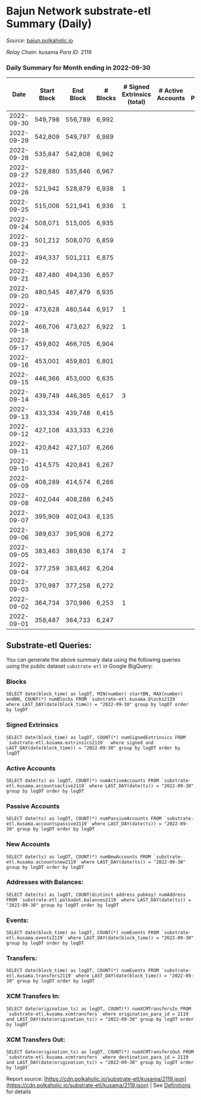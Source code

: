 # Bajun Network substrate-etl Summary (Daily)

_Source_: [bajun.polkaholic.io](https://bajun.polkaholic.io)

*Relay Chain*: kusama
*Para ID*: 2119



### Daily Summary for Month ending in 2022-09-30


| Date | Start Block | End Block | # Blocks | # Signed Extrinsics (total) | # Active Accounts | # Passive | # New | # Addresses with Balances | # Events | # Transfers | # XCM Transfers In | # XCM Transfers Out | Issues | 
| ---- | ----------- | --------- | -------- | --------------------------- | ----------------- | --------- | ----- | ------------------------- | -------- | ----------- | ------------------ | ------------------- | ------ |
| 2022-09-30 | 549,798 | 556,789 | 6,992 |  |  |  |  | 11 | 13,991 |   |   |   |  |
| 2022-09-29 | 542,809 | 549,797 | 6,989 |  |  |  |  |  | 13,982 |   |   |   |  |
| 2022-09-28 | 535,847 | 542,808 | 6,962 |  |  |  |  |  | 13,928 |   |   |   |  |
| 2022-09-27 | 528,880 | 535,846 | 6,967 |  |  |  |  |  | 13,938 |   |   |   |  |
| 2022-09-26 | 521,942 | 528,879 | 6,938 | 1 |  |  |  |  | 13,887 | 1  |   |   |  |
| 2022-09-25 | 515,006 | 521,941 | 6,936 | 1 |  |  |  |  | 13,882 | 1  |   |   |  |
| 2022-09-24 | 508,071 | 515,005 | 6,935 |  |  |  |  |  | 13,874 |   |   |   |  |
| 2022-09-23 | 501,212 | 508,070 | 6,859 |  |  |  |  |  | 13,725 |   |   |   |  |
| 2022-09-22 | 494,337 | 501,211 | 6,875 |  |  |  |  |  | 13,754 |   |   |   |  |
| 2022-09-21 | 487,480 | 494,336 | 6,857 |  |  |  |  |  | 13,718 |   |   |   |  |
| 2022-09-20 | 480,545 | 487,479 | 6,935 |  |  |  |  |  | 13,874 |   |   |   |  |
| 2022-09-19 | 473,628 | 480,544 | 6,917 | 1 |  |  |  |  | 13,842 | 1  |   |   |  |
| 2022-09-18 | 466,706 | 473,627 | 6,922 | 1 |  |  |  |  | 13,855 | 1  |   |   |  |
| 2022-09-17 | 459,802 | 466,705 | 6,904 |  |  |  |  |  | 13,812 |   |   |   |  |
| 2022-09-16 | 453,001 | 459,801 | 6,801 |  |  |  |  |  | 13,609 |   |   |   |  |
| 2022-09-15 | 446,366 | 453,000 | 6,635 |  |  |  |  |  | 13,274 |   |   |   |  |
| 2022-09-14 | 439,749 | 446,365 | 6,617 | 3 |  |  |  |  | 13,250 |   |   |   |  |
| 2022-09-13 | 433,334 | 439,748 | 6,415 |  |  |  |  |  | 12,834 |   |   |   |  |
| 2022-09-12 | 427,108 | 433,333 | 6,226 |  |  |  |  |  | 12,455 |   |   |   |  |
| 2022-09-11 | 420,842 | 427,107 | 6,266 |  |  |  |  |  | 12,536 |   |   |   |  |
| 2022-09-10 | 414,575 | 420,841 | 6,267 |  |  |  |  |  | 12,537 |   |   |   |  |
| 2022-09-09 | 408,289 | 414,574 | 6,286 |  |  |  |  |  | 12,576 |   |   |   |  |
| 2022-09-08 | 402,044 | 408,288 | 6,245 |  |  |  |  |  | 12,496 |   |   |   |  |
| 2022-09-07 | 395,909 | 402,043 | 6,135 |  |  |  |  | 8 | 12,274 |   |   |   |  |
| 2022-09-06 | 389,637 | 395,908 | 6,272 |  |  |  |  |  | 12,547 |   |   |   |  |
| 2022-09-05 | 383,463 | 389,636 | 6,174 | 2 |  |  |  |  | 12,359 |   |   |   |  |
| 2022-09-04 | 377,259 | 383,462 | 6,204 |  |  |  |  |  | 12,412 |   |   |   |  |
| 2022-09-03 | 370,987 | 377,258 | 6,272 |  |  |  |  | 8 | 12,547 |   |   |   |  |
| 2022-09-02 | 364,734 | 370,986 | 6,253 | 1 |  |  |  |  | 12,517 | 1  |   |   |  |
| 2022-09-01 | 358,487 | 364,733 | 6,247 |  |  |  |  |  | 12,497 |   |   |   |  |

## Substrate-etl Queries:
You can generate the above summary data using the following queries using the public dataset `substrate-etl` in Google BigQuery:


### Blocks
```
SELECT date(block_time) as logDT, MIN(number) startBN, MAX(number) endBN, COUNT(*) numBlocks FROM `substrate-etl.kusama.blocks2119`  where LAST_DAY(date(block_time)) = "2022-09-30" group by logDT order by logDT
```


### Signed Extrinsics
```
SELECT date(block_time) as logDT, COUNT(*) numSignedExtrinsics FROM `substrate-etl.kusama.extrinsics2119`  where signed and LAST_DAY(date(block_time)) = "2022-09-30" group by logDT order by logDT
```


### Active Accounts
```
SELECT date(ts) as logDT, COUNT(*) numActiveAccounts FROM `substrate-etl.kusama.accountsactive2119` where LAST_DAY(date(ts)) = "2022-09-30" group by logDT order by logDT
```


### Passive Accounts
```
SELECT date(ts) as logDT, COUNT(*) numPassiveAccounts FROM `substrate-etl.kusama.accountspassive2119` where LAST_DAY(date(ts)) = "2022-09-30" group by logDT order by logDT
```


### New Accounts
```
SELECT date(ts) as logDT, COUNT(*) numNewAccounts FROM `substrate-etl.kusama.accountsnew2119` where LAST_DAY(date(ts)) = "2022-09-30" group by logDT order by logDT
```


### Addresses with Balances:
```
SELECT date(ts) as logDT, COUNT(distinct address_pubkey) numAddress FROM `substrate-etl.polkadot.balances2119` where LAST_DAY(date(ts)) = "2022-09-30" group by logDT order by logDT
```


### Events:
```
SELECT date(block_time) as logDT, COUNT(*) numEvents FROM `substrate-etl.kusama.events2119` where LAST_DAY(date(block_time)) = "2022-09-30" group by logDT order by logDT
```


### Transfers:
```
SELECT date(block_time) as logDT, COUNT(*) numEvents FROM `substrate-etl.kusama.transfers2119` where LAST_DAY(date(block_time)) = "2022-09-30" group by logDT order by logDT
```


### XCM Transfers In:
```
SELECT date(origination_ts) as logDT, COUNT(*) numXCMTransfersIn FROM `substrate-etl.kusama.xcmtransfers` where origination_para_id = 2119 and LAST_DAY(date(origination_ts)) = "2022-09-30" group by logDT order by logDT
```


### XCM Transfers Out:
```
SELECT date(origination_ts) as logDT, COUNT(*) numXCMTransfersOut FROM `substrate-etl.kusama.xcmtransfers` where destination_para_id = 2119 and LAST_DAY(date(origination_ts)) = "2022-09-30" group by logDT order by logDT
```



Report source: [https://cdn.polkaholic.io/substrate-etl/kusama/2119.json](https://cdn.polkaholic.io/substrate-etl/kusama/2119.json) | See [Definitions](/DEFINITIONS.md) for details
